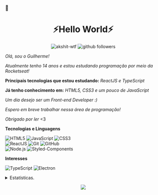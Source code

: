 ###  👋
<h1 align=center>⚡Hello World⚡</h1>

<p align="center">
    <img src="https://komarev.com/ghpvc/?username=gbrasil3g" alt="akshit-wtf" alt="Profile Views" />
    <img src="https://img.shields.io/github/followers/gbrasil3g?label=Followers&style=social" alt="github followers" />
</p>

_Olá, sou o Guilherme!_

_Atualmente tenho 14 anos e estou estudando programação por meio da Rocketseat!_

**Principais tecnologias que estou estudando:** _ReactJS e TypeScript_

**Já tenho conhecimento em:** _HTML5, CSS3 e um pouco de JavaScript_

_Um dia desejo ser um Front-end Developer :)_

_Espero em breve trabalhar nessa área de programação!_

_Obrigado por ler_ <3

**Tecnologias e Linguagens**

![HTML5](https://img.shields.io/badge/-HTML5-000000?style=for-the-badge&logo=HTML5)
![JavaScript](https://img.shields.io/badge/-JavaScript-000000?style=for-the-badge&logo=javascript)
![CSS3](https://img.shields.io/badge/-CSS3-000000?style=for-the-badge&logo=CSS3) <br>
![ReactJS](https://img.shields.io/badge/-ReactJS-000000?style=for-the-badge&logo=react&logoColor=61DBFB)
![Git](https://img.shields.io/badge/-Git-000000?style=for-the-badge&logo=git&logoColor=F05032)
![GitHub](https://img.shields.io/badge/-GitHub-000000?style=for-the-badge&logo=github&logoColor=FFFFFF) <br>
![Node.js](https://img.shields.io/badge/-Node.js-000000?style=for-the-badge&logo=node.js&logoColor=339933)
![Styled-Components](https://img.shields.io/badge/-StyledComponents-000000?style=for-the-badge&logo=styled-components&logoColor=deepskyblue)

**Interesses**

![TypeScript](https://img.shields.io/badge/-typescript-000000?style=for-the-badge&logo=typescript&logoColor=007acc)
![Electron](https://img.shields.io/badge/-electron-000000?style=for-the-badge&logo=electron&logoColor=cyan)

<details>
      <summary>Estatísticas.</summary>
  <p align=center>
    <a href="https://github.com/gbrasil3g">
      <img align="center" src="https://github-readme-stats.vercel.app/api?username=gbrasil3g&show_icons=true&include_all_commits=true&show_icons=true&title_color=303030&icon_color=303030&text_color=303030&bg_color=ffffff&hide_border=true" alt="Guilherme's Statistics." />
      <img align="center" src="https://github-readme-stats.vercel.app/api/top-langs/?username=gbrasil3g&show_icons=true&show_icons=true&title_color=fff&icon_color=303030&text_color=303030&bg_color=ffffff&hide_border=true" alt="Peter's Statistics." />
    </a>
  </p>
</details>
 
 <p align = "center">
 <a href="https://github.com/gbrasil3g/"> 
  <img src = "https://camo.githubusercontent.com/1236c652f93862299eeebc5c6a7b25b73d2be80c/68747470733a2f2f6170692e616c6578666c69706e6f74652e6465762f6368616c6c656e67653f746578743d4d6164652b796f752b726561642c2b6c6f6c2669636f6e3d3130">
 </a>
 </p>
